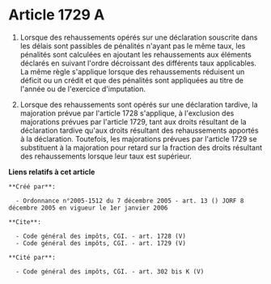 # Article 1729 A

1. Lorsque des rehaussements opérés sur une déclaration souscrite dans les délais sont passibles de pénalités n'ayant pas le
même taux, les pénalités sont calculées en ajoutant les rehaussements aux éléments déclarés en suivant l'ordre décroissant
des différents taux applicables. La même règle s'applique lorsque des rehaussements réduisent un déficit ou un crédit et que
des pénalités sont appliquées au titre de l'année ou de l'exercice d'imputation. 

2. Lorsque des rehaussements sont opérés sur une déclaration tardive, la majoration prévue par l'article 1728 s'applique, à
l'exclusion des majorations prévues par l'article 1729, tant aux droits résultant de la déclaration tardive qu'aux droits
résultant des rehaussements apportés à la déclaration. Toutefois, les majorations prévues par l'article 1729 se substituent à
la majoration pour retard sur la fraction des droits résultant des rehaussements lorsque leur taux est supérieur.

**Liens relatifs à cet article**

	**Créé par**:

	  - Ordonnance n°2005-1512 du 7 décembre 2005 - art. 13 () JORF 8 décembre 2005 en vigueur le 1er janvier 2006

	**Cite**:

	  - Code général des impôts, CGI. - art. 1728 (V)
	  - Code général des impôts, CGI. - art. 1729 (V)

	**Cité par**:

	  - Code général des impôts, CGI. - art. 302 bis K (V)
